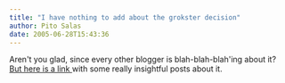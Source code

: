 ```yaml
---
title: "I have nothing to add about the grokster decision"
author: Pito Salas
date: 2005-06-28T15:43:36
---
```


Aren't you glad, since every other blogger is blah-blah-blah'ing about it?
[But here is a link ](<http://www.eff.org/deeplinks/>)with some really
insightful posts about it.


